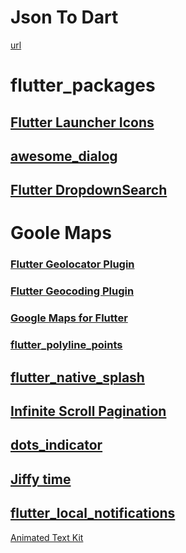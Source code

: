 # Json To Dart
[url](https://javiercbk.github.io/json_to_dart/)
# flutter_packages

## [Flutter Launcher Icons](https://pub.dev/packages/flutter_launcher_icons)
## [awesome_dialog](https://pub.dev/packages/awesome_dialog)
## [Flutter DropdownSearch](https://pub.dev/packages/dropdown_search)
# Goole Maps
### [Flutter Geolocator Plugin](https://pub.dev/packages/geolocator)
### [Flutter Geocoding Plugin](https://pub.dev/packages/geocoding)
### [Google Maps for Flutter](https://pub.dev/packages/google_maps_flutter)
### [flutter_polyline_points](https://pub.dev/packages/flutter_polyline_points)

## [flutter_native_splash](https://pub.dev/packages/flutter_native_splash)
## [Infinite Scroll Pagination](https://pub.dev/packages/infinite_scroll_pagination)
## [dots_indicator](https://pub.dev/packages/dots_indicator)
## [Jiffy time](https://pub.dev/packages/jiffy)

## [flutter_local_notifications](https://pub.dev/packages/flutter_local_notifications)

 [Animated Text Kit](https://pub.dev/packages/animated_text_kit)
